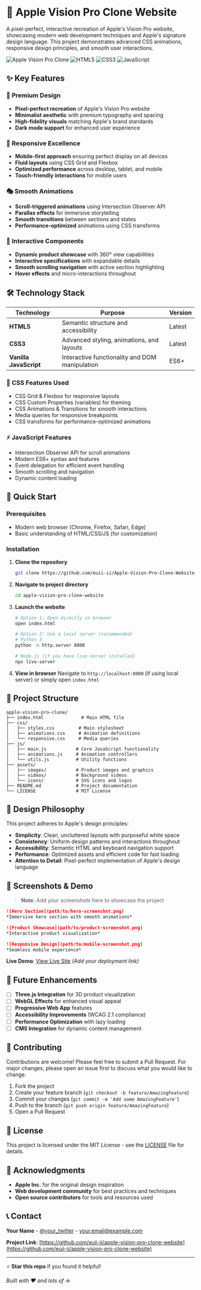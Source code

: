 # 🍎 Apple Vision Pro Clone Website

A pixel-perfect, interactive recreation of Apple's Vision Pro website, showcasing modern web development techniques and Apple's signature design language. This project demonstrates advanced CSS animations, responsive design principles, and smooth user interactions.

![Apple Vision Pro Clone](https://img.shields.io/badge/Status-Complete-brightgreen)
![HTML5](https://img.shields.io/badge/HTML5-E34F26?style=flat&logo=html5&logoColor=white)
![CSS3](https://img.shields.io/badge/CSS3-1572B6?style=flat&logo=css3&logoColor=white)
![JavaScript](https://img.shields.io/badge/JavaScript-F7DF1E?style=flat&logo=javascript&logoColor=black)

## ✨ Key Features

### 🎨 **Premium Design**
- **Pixel-perfect recreation** of Apple's Vision Pro website
- **Minimalist aesthetic** with premium typography and spacing
- **High-fidelity visuals** matching Apple's brand standards
- **Dark mode support** for enhanced user experience

### 📱 **Responsive Excellence**
- **Mobile-first approach** ensuring perfect display on all devices
- **Fluid layouts** using CSS Grid and Flexbox
- **Optimized performance** across desktop, tablet, and mobile
- **Touch-friendly interactions** for mobile users

### 🎭 **Smooth Animations**
- **Scroll-triggered animations** using Intersection Observer API
- **Parallax effects** for immersive storytelling
- **Smooth transitions** between sections and states
- **Performance-optimized** animations using CSS transforms

### 🔧 **Interactive Components**
- **Dynamic product showcase** with 360° view capabilities
- **Interactive specifications** with expandable details
- **Smooth scrolling navigation** with active section highlighting
- **Hover effects** and micro-interactions throughout

## 🛠️ Technology Stack

| Technology | Purpose | Version |
|------------|---------|---------|
| **HTML5** | Semantic structure and accessibility | Latest |
| **CSS3** | Advanced styling, animations, and layouts | Latest |
| **Vanilla JavaScript** | Interactive functionality and DOM manipulation | ES6+ |

### 🎯 **CSS Features Used**
- CSS Grid & Flexbox for responsive layouts
- CSS Custom Properties (variables) for theming
- CSS Animations & Transitions for smooth interactions
- Media queries for responsive breakpoints
- CSS transforms for performance-optimized animations

### ⚡ **JavaScript Features**
- Intersection Observer API for scroll animations
- Modern ES6+ syntax and features
- Event delegation for efficient event handling
- Smooth scrolling and navigation
- Dynamic content loading

## 🚀 Quick Start

### Prerequisites
- Modern web browser (Chrome, Firefox, Safari, Edge)
- Basic understanding of HTML/CSS/JS (for customization)

### Installation

1. **Clone the repository**
   ```bash
   git clone https://github.com/euii-ii/Apple-Vision-Pro-Clone-Website.git
   ```

2. **Navigate to project directory**
   ```bash
   cd apple-vision-pro-clone-website
   ```

3. **Launch the website**
   ```bash
   # Option 1: Open directly in browser
   open index.html
   
   # Option 2: Use a local server (recommended)
   # Python 3
   python -m http.server 8000
   
   # Node.js (if you have live-server installed)
   npx live-server
   ```

4. **View in browser**
   Navigate to `http://localhost:8000` (if using local server) or simply open `index.html`

## 📁 Project Structure

```
apple-vision-pro-clone/
├── index.html              # Main HTML file
├── css/
│   ├── styles.css         # Main stylesheet
│   ├── animations.css     # Animation definitions
│   └── responsive.css     # Media queries
├── js/
│   ├── main.js           # Core JavaScript functionality
│   ├── animations.js     # Animation controllers
│   └── utils.js          # Utility functions
├── assets/
│   ├── images/           # Product images and graphics
│   ├── videos/           # Background videos
│   └── icons/            # SVG icons and logos
├── README.md             # Project documentation
└── LICENSE               # MIT License
```

## 🎨 Design Philosophy

This project adheres to Apple's design principles:

- **Simplicity**: Clean, uncluttered layouts with purposeful white space
- **Consistency**: Uniform design patterns and interactions throughout
- **Accessibility**: Semantic HTML and keyboard navigation support
- **Performance**: Optimized assets and efficient code for fast loading
- **Attention to Detail**: Pixel-perfect implementation of Apple's design language

## 🌟 Screenshots & Demo

> **Note**: Add your screenshots here to showcase the project

```markdown
![Hero Section](path/to/hero-screenshot.png)
*Immersive hero section with smooth animations*

![Product Showcase](path/to/product-screenshot.png)
*Interactive product visualization*

![Responsive Design](path/to/mobile-screenshot.png)
*Seamless mobile experience*
```

**Live Demo**: [View Live Site](https://your-demo-link.com) *(Add your deployment link)*

## 🚧 Future Enhancements

- [ ] **Three.js Integration** for 3D product visualization
- [ ] **WebGL Effects** for enhanced visual appeal
- [ ] **Progressive Web App** features
- [ ] **Accessibility Improvements** (WCAG 2.1 compliance)
- [ ] **Performance Optimization** with lazy loading
- [ ] **CMS Integration** for dynamic content management

## 🤝 Contributing

Contributions are welcome! Please feel free to submit a Pull Request. For major changes, please open an issue first to discuss what you would like to change.

1. Fork the project
2. Create your feature branch (`git checkout -b feature/AmazingFeature`)
3. Commit your changes (`git commit -m 'Add some AmazingFeature'`)
4. Push to the branch (`git push origin feature/AmazingFeature`)
5. Open a Pull Request

## 📄 License

This project is licensed under the MIT License - see the [LICENSE](LICENSE) file for details.

## 🙏 Acknowledgments

- **Apple Inc.** for the original design inspiration
- **Web development community** for best practices and techniques
- **Open source contributors** for tools and resources used

## 📞 Contact

**Your Name** - [@your_twitter](https://twitter.com/your_twitter) - your.email@example.com

**Project Link**: [https://github.com/euii-ii/apple-vision-pro-clone-website](https://github.com/euii-ii/apple-vision-pro-clone-website)

---

⭐ **Star this repo** if you found it helpful!

*Built with ❤️ and lots of ☕*
